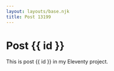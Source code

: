 ```yaml
---
layout: layouts/base.njk
title: Post 13199
---
```


# Post {{ id }}

This is post {{ id }} in my Eleventy project.
